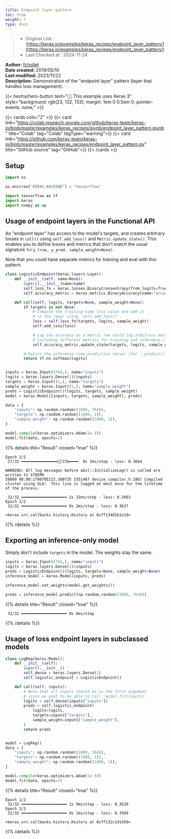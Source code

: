```yaml
---
title: Endpoint layer pattern
toc: true
weight: 7
type: docs
---
```


> - Original Link : [https://keras.io/examples/keras_recipes/endpoint_layer_pattern/](https://keras.io/examples/keras_recipes/endpoint_layer_pattern/)
> - Last Checked at : 2024-11-24

**Author:** [fchollet](https://twitter.com/fchollet)  
**Date created:** 2019/05/10  
**Last modified:** 2023/11/22  
**Description:** Demonstration of the "endpoint layer" pattern (layer that handles loss management).

{{< hextra/hero-button
    text="ⓘ This example uses Keras 3"
    style="background: rgb(23, 132, 133); margin: 1em 0 0.5em 0; pointer-events: none;" >}}

{{< cards cols="2" >}}
{{< card link="https://colab.research.google.com/github/keras-team/keras-io/blob/master/examples/keras_recipes/ipynb/endpoint_layer_pattern.ipynb" title="Colab" tag="Colab" tagType="warning">}}
{{< card link="https://github.com/keras-team/keras-io/blob/master/examples/keras_recipes/endpoint_layer_pattern.py" title="GitHub source" tag="GitHub">}}
{{< /cards >}}

## Setup

```python
import os

os.environ["KERAS_BACKEND"] = "tensorflow"

import tensorflow as tf
import keras
import numpy as np
```

## Usage of endpoint layers in the Functional API

An "endpoint layer" has access to the model's targets, and creates arbitrary losses in `call()` using `self.add_loss()` and `Metric.update_state()`. This enables you to define losses and metrics that don't match the usual signature `fn(y_true, y_pred, sample_weight=None)`.

Note that you could have separate metrics for training and eval with this pattern.

```python
class LogisticEndpoint(keras.layers.Layer):
    def __init__(self, name=None):
        super().__init__(name=name)
        self.loss_fn = keras.losses.BinaryCrossentropy(from_logits=True)
        self.accuracy_metric = keras.metrics.BinaryAccuracy(name="accuracy")

    def call(self, logits, targets=None, sample_weight=None):
        if targets is not None:
            # Compute the training-time loss value and add it
            # to the layer using `self.add_loss()`.
            loss = self.loss_fn(targets, logits, sample_weight)
            self.add_loss(loss)

            # Log the accuracy as a metric (we could log arbitrary metrics,
            # including different metrics for training and inference.)
            self.accuracy_metric.update_state(targets, logits, sample_weight)

        # Return the inference-time prediction tensor (for `.predict()`).
        return tf.nn.softmax(logits)


inputs = keras.Input((764,), name="inputs")
logits = keras.layers.Dense(1)(inputs)
targets = keras.Input((1,), name="targets")
sample_weight = keras.Input((1,), name="sample_weight")
preds = LogisticEndpoint()(logits, targets, sample_weight)
model = keras.Model([inputs, targets, sample_weight], preds)

data = {
    "inputs": np.random.random((1000, 764)),
    "targets": np.random.random((1000, 1)),
    "sample_weight": np.random.random((1000, 1)),
}

model.compile(keras.optimizers.Adam(1e-3))
model.fit(data, epochs=2)
```

{{% details title="Result" closed="true" %}}

```plain
Epoch 1/2
 27/32 ━━━━━━━━━━━━━━━━[37m━━━━  0s 2ms/step - loss: 0.3664

WARNING: All log messages before absl::InitializeLog() is called are written to STDERR
I0000 00:00:1700705222.380735 3351467 device_compiler.h:186] Compiled cluster using XLA!  This line is logged at most once for the lifetime of the process.

 32/32 ━━━━━━━━━━━━━━━━━━━━ 2s 31ms/step - loss: 0.3663
Epoch 2/2
 32/32 ━━━━━━━━━━━━━━━━━━━━ 0s 2ms/step - loss: 0.3627

<keras.src.callbacks.history.History at 0x7f13401b1e10>
```

{{% /details %}}

## Exporting an inference-only model

Simply don't include `targets` in the model. The weights stay the same.

```python
inputs = keras.Input((764,), name="inputs")
logits = keras.layers.Dense(1)(inputs)
preds = LogisticEndpoint()(logits, targets=None, sample_weight=None)
inference_model = keras.Model(inputs, preds)

inference_model.set_weights(model.get_weights())

preds = inference_model.predict(np.random.random((1000, 764)))
```

{{% details title="Result" closed="true" %}}

```plain
 32/32 ━━━━━━━━━━━━━━━━━━━━ 0s 6ms/step
```

{{% /details %}}

## Usage of loss endpoint layers in subclassed models

```python
class LogReg(keras.Model):
    def __init__(self):
        super().__init__()
        self.dense = keras.layers.Dense(1)
        self.logistic_endpoint = LogisticEndpoint()

    def call(self, inputs):
        # Note that all inputs should be in the first argument
        # since we want to be able to call `model.fit(inputs)`.
        logits = self.dense(inputs["inputs"])
        preds = self.logistic_endpoint(
            logits=logits,
            targets=inputs["targets"],
            sample_weight=inputs["sample_weight"],
        )
        return preds


model = LogReg()
data = {
    "inputs": np.random.random((1000, 764)),
    "targets": np.random.random((1000, 1)),
    "sample_weight": np.random.random((1000, 1)),
}

model.compile(keras.optimizers.Adam(1e-3))
model.fit(data, epochs=2)
```

{{% details title="Result" closed="true" %}}

```plain
Epoch 1/2
 32/32 ━━━━━━━━━━━━━━━━━━━━ 1s 9ms/step - loss: 0.3529
Epoch 2/2
 32/32 ━━━━━━━━━━━━━━━━━━━━ 0s 1ms/step - loss: 0.3509

<keras.src.callbacks.history.History at 0x7f132c1d1450>
```

{{% /details %}}

